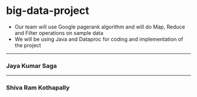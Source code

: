 # big-data-project

- Our team will use Google pagerank algorithm and will do Map, Reduce and Filter operations on sample data
- We will be using Java and Dataproc for coding and implementation of the project

---------------------------------------
 ### Jaya Kumar Saga
 
 
 
 ---------------------------------------
 ### Shiva Ram Kothapally
